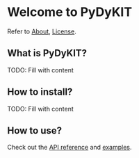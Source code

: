 # Welcome to PyDyKIT

Refer to [About](about.md), [License](../LICENSE).

## What is PyDyKIT?

TODO: Fill with content

## How to install?

TODO: Fill with content

## How to use?

Check out the
[API reference](api_reference/managers.md)
and
[examples](examples/index.md).
